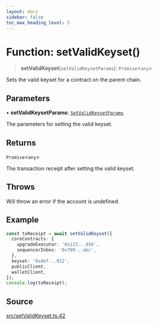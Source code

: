 ```yaml
---
layout: docs
sidebar: false
toc_max_heading_level: 5
---
```


# Function: setValidKeyset()

> **setValidKeyset**(`setValidKeysetParams`): `Promise`\<`any`\>

Sets the valid keyset for a contract on the parent chain.

## Parameters

• **setValidKeysetParams**: [`SetValidKeysetParams`](../type-aliases/SetValidKeysetParams.md)

The parameters for setting the valid keyset.

## Returns

`Promise`\<`any`\>

The transaction receipt after setting the valid keyset.

## Throws

Will throw an error if the account is undefined.

## Example

```ts
const txReceipt = await setValidKeyset({
  coreContracts: {
    upgradeExecutor: '0x123...456',
    sequencerInbox: '0x789...abc',
  },
  keyset: '0xdef...012',
  publicClient,
  walletClient,
});
console.log(txReceipt);
```

## Source

[src/setValidKeyset.ts:42](https://github.com/anegg0/arbitrum-orbit-sdk/blob/b24cbe9cd68eb30d18566196d2c909bd4086db10/src/setValidKeyset.ts#L42)
